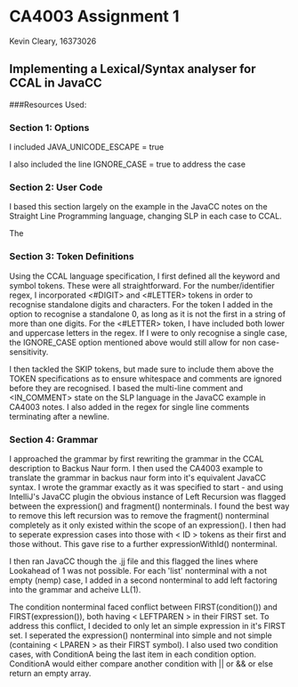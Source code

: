 # CA4003 Assignment 1

Kevin Cleary, 16373026

## Implementing a Lexical/Syntax analyser for CCAL in JavaCC

###Resources Used:

### Section 1: Options

I included JAVA_UNICODE_ESCAPE = true

I also included the line IGNORE_CASE = true to address the case

### Section 2: User Code

I based this section largely on the example in the JavaCC notes on the Straight Line Programming language, changing SLP in each case to CCAL.   

The 

### Section 3: Token Definitions

Using the CCAL language specification, I first defined all the keyword and symbol tokens. These were all straightforward. For the number/identifier regex, I incorporated <#DIGIT> and <#LETTER> tokens in order to recognise standalone digits and characters. For the <INT> token I added in the option to recognise a standalone 0, as long as it is not the first in a string of more than one digits. For the <#LETTER> token, I have included both lower and uppercase letters in the regex. If I were to only recognise a single case, the IGNORE_CASE option mentioned above would still allow for non case-sensitivity.

I then tackled the SKIP tokens, but made sure to include them above the TOKEN specifications as to ensure whitespace and comments are ignored before they are recognised. I based the multi-line comment and <IN_COMMENT> state on the SLP language in the JavaCC example in CA4003 notes. I also added in the regex for single line comments terminating after a newline.

### Section 4: Grammar

I approached the grammar by first rewriting the grammar in the CCAL description to Backus Naur form. I then used the CA4003 example to translate the grammar in backus naur form into it's equivalent JavaCC syntax. I wrote the grammar exactly as it was specified to start - and using IntelliJ's JavaCC plugin the obvious instance of Left Recursion was flagged between the expression() and fragment() nonterminals. I found the best way to remove this left recursion was to remove the fragment() nonterminal completely as it only existed within the scope of an expression(). I then had to seperate expression cases into those with < ID > tokens as their first and those without. This gave rise to a further expressionWithId() nonterminal.

I then ran JavaCC though the .jj file and this flagged the lines where Lookahead of 1 was not possible. For each 'list' nonterminal with a not empty (nemp) case, I added in a second nonterminal to add left factoring into the grammar and acheive LL(1).

The condition nonterminal faced conflict between FIRST(condition()) and FIRST(expression()), both having < LEFTPAREN > in their FIRST set. To address this conflict, I decided to only let an simple expression in it's FIRST set. I seperated the expression() nonterminal into simple and not simple (containing < LPAREN > as their FIRST symbol). I also used two condition cases, with ConditionA being the last item in each condition option. ConditionA would either compare another condition with || or && or else return an empty array.

